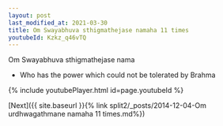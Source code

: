 ```yaml
---
layout: post
last_modified_at: 2021-03-30
title: Om Swayabhuva sthigmathejase namaha 11 times
youtubeId: Kzkz_q46vTQ
---
```

 
 
Om Swayabhuva sthigmathejase nama 
 
 -  Who has the power which could not be tolerated by Brahma 
 
  
 
  
 
 
 
 
 
 


{% include youtubePlayer.html id=page.youtubeId %}
 
[Next]({{ site.baseurl }}{% link  split2/_posts/2014-12-04-Om urdhwagathmane namaha 11 times.md%})
 
